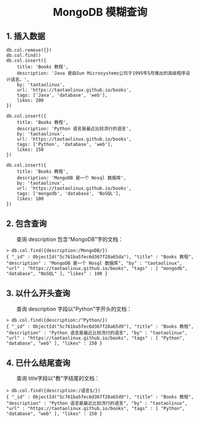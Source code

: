 <center><h1> MongoDB 模糊查询</h1></center>

## 1. 插入数据

```
db.col.remove({})
db.col.find()
db.col.insert({
    title: 'Books 教程', 
    description: 'Java 是由Sun Microsystems公司于1995年5月推出的高级程序设计语言。',
    by: 'taotaolinux',
    url: 'https://taotaolinux.github.io/books',
    tags: ['Java', 'database', 'web'],
    likes: 200
})

db.col.insert({
    title: 'Books 教程', 
    description: 'Python 语言是最近比较流行的语言',
    by: 'taotaolinux',
    url: 'https://taotaolinux.github.io/books',
    tags: ['Python', 'database', 'web'],
    likes: 150
})

db.col.insert({
    title: 'Books 教程', 
    description: 'MongoDB 是一个 Nosql 数据库',
    by: 'taotaolinux',
    url: 'https://taotaolinux.github.io/books',
    tags: ['mongodb', 'database', 'NoSQL'],
    likes: 100
})

```


## 2.  包含查询
&#160; &#160; &#160; &#160;查询 description 包含"MongoDB"字的文档：

```
> db.col.find({description:/MongoDB/})
{ "_id" : ObjectId("5c761ba5fec6d367f28a65da"), "title" : "Books 教程", "description" : "MongoDB 是一个 Nosql 数据库", "by" : "taotaolinux", "url" : "https://taotaolinux.github.io/books", "tags" : [ "mongodb", "database", "NoSQL" ], "likes" : 100 }

```


## 3. 以什么开头查询
&#160; &#160; &#160; &#160;查询 description 字段以"Python"字开头的文档：

```
> db.col.find({description:/^Python/})
{ "_id" : ObjectId("5c761ba5fec6d367f28a65d9"), "title" : "Books 教程", "description" : "Python 语言是最近比较流行的语言", "by" : "taotaolinux", "url" : "https://taotaolinux.github.io/books", "tags" : [ "Python", "database", "web" ], "likes" : 150 }

```

## 4. 已什么结尾查询
&#160; &#160; &#160; &#160;查询 title字段以"教"字结尾的文档：

```
> db.col.find({description:/语言$/})
{ "_id" : ObjectId("5c761ba5fec6d367f28a65d9"), "title" : "Books 教程", "description" : "Python 语言是最近比较流行的语言", "by" : "taotaolinux", "url" : "https://taotaolinux.github.io/books", "tags" : [ "Python", "database", "web" ], "likes" : 150 }
```

